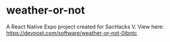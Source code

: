 # weather-or-not
A React Native Expo project created for SacHacks V. 
View here: https://devpost.com/software/weather-or-not-0ibntc
